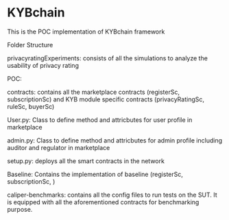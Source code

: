 # KYBchain

This is the POC implementation of KYBchain framework

Folder Structure

privacyratingExperiments: consists of all the simulations to analyze the usability of privacy rating

POC:

contracts: contains all the marketplace contracts (registerSc, subscriptionSc) and KYB module specific contracts (privacyRatingSc, ruleSc, buyerSc)

User.py: Class to define method and attricbutes for user profile in marketplace

admin.py: Class to define method and attricbutes for admin profile including auditor and regulator in marketplace

setup.py: deploys all the smart contracts in the network

Baseline: Contains the implementation of baseline (registerSc, subscriptionSc, )

caliper-benchmarks: contains all the config files to run tests on the SUT. It is equipped with all the aforementioned contracts for benchmarking purpose.
